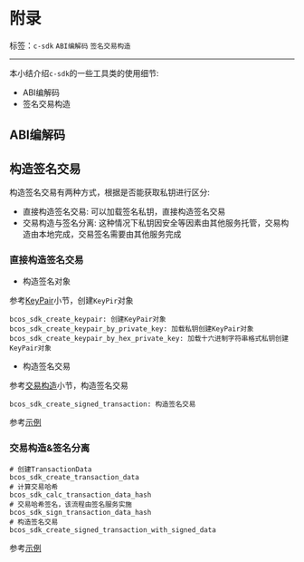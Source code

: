 # 附录

标签：``c-sdk`` ``ABI编解码`` ``签名交易构造``

----------

本小结介绍`c-sdk`的一些工具类的使用细节:

- ABI编解码
- 签名交易构造

## ABI编解码

## 构造签名交易

构造签名交易有两种方式，根据是否能获取私钥进行区分:

- 直接构造签名交易: 可以加载签名私钥，直接构造签名交易
- 交易构造与签名分离: 这种情况下私钥因安全等因素由其他服务托管，交易构造由本地完成，交易签名需要由其他服务完成

### 直接构造签名交易

- 构造签名对象

参考[KeyPair](./api.html#keypair)小节，创建`KeyPir`对象

```shell
bcos_sdk_create_keypair: 创建KeyPair对象
bcos_sdk_create_keypair_by_private_key: 加载私钥创建KeyPair对象
bcos_sdk_create_keypair_by_hex_private_key: 加载十六进制字符串格式私钥创建KeyPair对象
```

- 构造签名交易

参考[交易构造](./api.html#id5)小节，构造签名交易

```shell
bcos_sdk_create_signed_transaction: 构造签名交易
```

参考[示例](https://github.com/FISCO-BCOS/bcos-c-sdk/blob/v3.0.1/sample/tx/hello_sample.c#L287)

### 交易构造&签名分离

```shell
# 创建TransactionData
bcos_sdk_create_transaction_data
# 计算交易哈希
bcos_sdk_calc_transaction_data_hash
# 交易哈希签名，该流程由签名服务实施
bcos_sdk_sign_transaction_data_hash
# 构造签名交易
bcos_sdk_create_signed_transaction_with_signed_data
```

参考[示例](https://github.com/FISCO-BCOS/bcos-c-sdk/blob/v3.0.1/sample/tx/hello_sample.c#L305)
